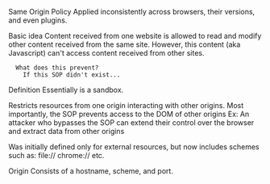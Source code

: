 Same Origin Policy
  Applied inconsistently across browsers, their versions, and even plugins.

  Basic idea
    Content received from one website is allowed to read and modify other content received from the same site.
      However, this content (aka Javascript) can't access content received from other sites.

      What does this prevent?
        If this SOP didn't exist...
          

Definition
  Essentially is a sandbox.

  Restricts resources from one origin interacting with other origins.
    Most importantly, the SOP prevents access to the DOM of other origins
     Ex: An attacker who bypasses the SOP can extend their control over the browser and extract data from other origins

  Was initially defined only for external resources, but now includes schemes such as:
    file://
    chrome://
    etc.

  Origin
    Consists of a hostname, scheme, and port.




